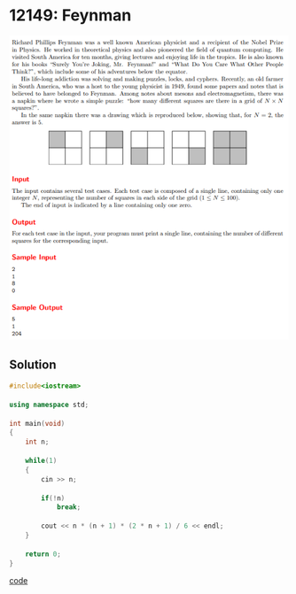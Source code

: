 # 12149: Feynman 
![12149: Feynman ](https://github.com/Offliners/UVa-writeup/blob/main/Problem/level1/12149/12149.PNG)

## Solution
```C++
#include<iostream>

using namespace std;

int main(void)
{
	int n;
	
	while(1)
	{
		cin >> n;
		
		if(!n)
			break;
			
		cout << n * (n + 1) * (2 * n + 1) / 6 << endl;
	}
	
	return 0;
}
```
[code](12149.cpp)
